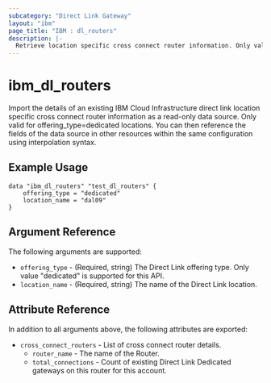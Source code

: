 ```yaml
---
subcategory: "Direct Link Gateway"
layout: "ibm"
page_title: "IBM : dl_routers"
description: |-
  Retrieve location specific cross connect router information. Only valid for offering_type=dedicated locations.
---
```


# ibm\_dl_routers

Import the details of an existing IBM Cloud Infrastructure direct link location specific cross connect router information as a read-only data source. Only valid for offering_type=dedicated locations. You can then reference the fields of the data source in other resources within the same configuration using interpolation syntax.


## Example Usage

```hcl
data "ibm_dl_routers" "test_dl_routers" {
	offering_type = "dedicated"
	location_name = "dal09"
}
```

## Argument Reference

The following arguments are supported:

* `offering_type` - (Required, string) The Direct Link offering type. Only value "dedicated" is supported for this API.
* `location_name` - (Required, string) The name of the Direct Link location.

## Attribute Reference

In addition to all arguments above, the following attributes are exported:

* `cross_connect_routers` - List of cross connect router details.
  * `router_name` - The name of the Router.
  * `total_connections` - Count of existing Direct Link Dedicated gateways on this router for this account.


